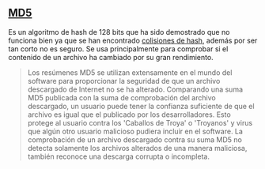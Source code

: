 ## [MD5](https://es.wikipedia.org/wiki/MD5)
Es un algoritmo de hash de 128 bits que ha sido demostrado que no funciona bien ya que se han encontrado [colisiones de hash](https://es.wikipedia.org/wiki/Colisi%C3%B3n_(hash)), además por ser tan corto no es seguro. Se usa principalmente para comprobar si el contenido de un archivo ha cambiado por su gran rendimiento.

>Los resúmenes MD5 se utilizan extensamente en el mundo del software para proporcionar la seguridad de que un archivo descargado de Internet no se ha alterado. Comparando una suma MD5 publicada con la suma de comprobación del archivo descargado, un usuario puede tener la confianza suficiente de que el archivo es igual que el publicado por los desarrolladores. Esto protege al usuario contra los 'Caballos de Troya' o 'Troyanos' y virus que algún otro usuario malicioso pudiera incluir en el software. La comprobación de un archivo descargado contra su suma MD5 no detecta solamente los archivos alterados de una manera maliciosa, también reconoce una descarga corrupta o incompleta.
